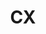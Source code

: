 ---
# This topic lives at
# https://digital.gov/topics/cx

# Topic Title
title: "CX"

# description — keep it short and clear
# summary: ""

# Weight
weight: 1

# For more information on managing topics,
# see https://github.com/GSA/digitalgov.gov/wiki/topics
---